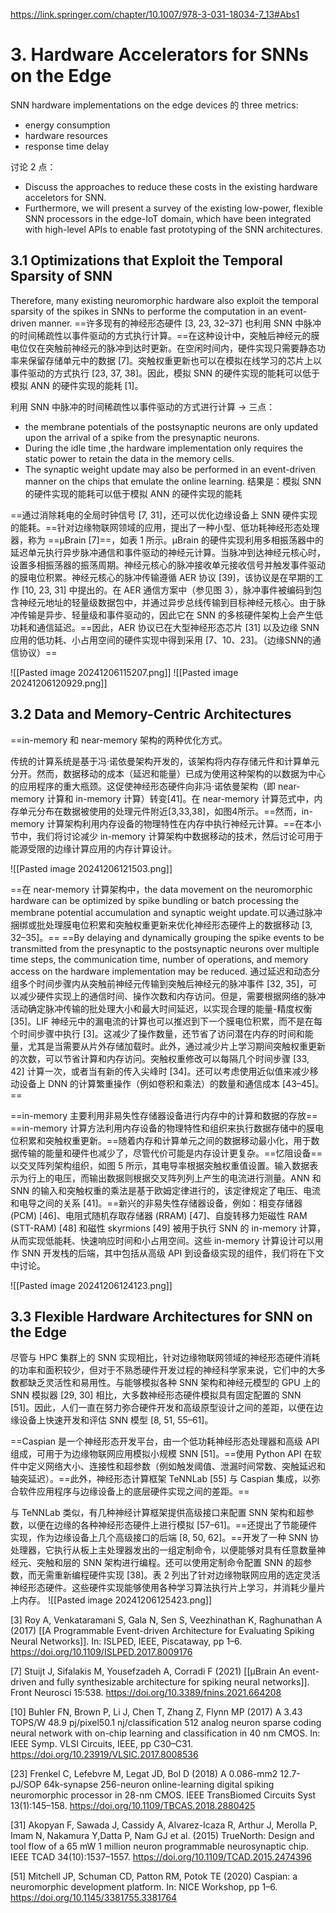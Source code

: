 https://link.springer.com/chapter/10.1007/978-3-031-18034-7_13#Abs1

# 3. Hardware Accelerators for SNNs on the Edge
SNN hardware implementations on the edge devices 的 three metrics:
- energy consumption
- hardware resources 
- response time delay

讨论 2 点：
- Discuss the approaches to reduce these costs in the existing hardware acceletors for SNN.
- Furthermore, we will present a survey of the existing low-power, flexible SNN processors in the edge-IoT domain, which have been integrated with high-level APIs to enable fast prototyping of the SNN architectures.

## 3.1 Optimizations that Exploit the Temporal Sparsity of SNN
Therefore, many existing neuromorphic hardware also exploit the temporal sparsity of the spikes in SNNs to performe the computation in an event-driven manner. ==许多现有的神经形态硬件 [3, 23, 32–37] 也利用 SNN 中脉冲的时间稀疏性以事件驱动的方式执行计算。==在这种设计中，突触后神经元的膜电位仅在突触前神经元的脉冲到达时更新。在空闲时间内，硬件实现只需要静态功率来保留存储单元中的数据 [7]。突触权重更新也可以在模拟在线学习的芯片上以事件驱动的方式执行 [23, 37, 38]。因此，模拟 SNN 的硬件实现的能耗可以低于模拟 ANN 的硬件实现的能耗 [1]。

利用 SNN 中脉冲的时间稀疏性以事件驱动的方式进行计算 -> 三点：
- the membrane potentials of the postsynaptic neurons are only updated upon the arrival of a spike from the presynaptic neurons.
- During the idle time ,the hardware implementation only requires the static power to retain the data in the memory cells.
- The synaptic weight update may also be performed in an event-driven manner on the chips that emulate the online learning.
结果是：模拟 SNN 的硬件实现的能耗可以低于模拟 ANN 的硬件实现的能耗 

==通过消除耗电的全局时钟信号 [7, 31]，还可以优化边缘设备上 SNN 硬件实现的能耗。==针对边缘物联网领域的应用，提出了一种小型、低功耗神经形态处理器，称为 ==μBrain [7]==，如表 1 所示。μBrain 的硬件实现利用多相振荡器中的延迟单元执行异步脉冲通信和事件驱动的神经元计算。当脉冲到达神经元核心时，设置多相振荡器的振荡周期。神经元核心的脉冲接收单元接收信号并触发事件驱动的膜电位积累。神经元核心的脉冲传输遵循 AER 协议 [39]，该协议是在早期的工作 [10, 23, 31] 中提出的。在 AER 通信方案中（参见图 3），脉冲事件被编码到包含神经元地址的轻量级数据包中，并通过异步总线传输到目标神经元核心。由于脉冲传输是异步、轻量级和事件驱动的，因此它在 SNN 的多核硬件架构上会产生低功耗和通信延迟。==因此，AER 协议已在大型神经形态芯片 [31] 以及边缘 SNN 应用的低功耗、小占用空间的硬件实现中得到采用 [7、10、23]。（边缘SNN的通信协议）==

![[Pasted image 20241206115207.png]]
![[Pasted image 20241206120929.png]]

## 3.2 Data and Memory-Centric Architectures
==in-memory 和 near-memory 架构的两种优化方式。

传统的计算系统是基于冯·诺依曼架构开发的，该架构将内存存储元件和计算单元分开。然而，数据移动的成本（延迟和能量）已成为使用这种架构的以数据为中心的应用程序的重大瓶颈。这促使神经形态硬件向非冯·诺依曼架构（即 near-memory 计算和 in-memory 计算）转变[41]。在 near-memory 计算范式中，内存单元分布在数据被使用的处理元件附近[3,33,38]，如图4所示。==然而，in-memory 计算架构利用内存设备的物理特性在内存中执行神经元计算。==在本小节中，我们将讨论减少 in-memory 计算架构中数据移动的技术，然后讨论可用于能源受限的边缘计算应用的内存计算设计。

![[Pasted image 20241206121503.png]]

==在 near-memory 计算架构中，the data movement on the neuromorphic hardware can be optimized by spike bundling or batch processing the membrane potential accumulation and synaptic weight update.可以通过脉冲捆绑或批处理膜电位积累和突触权重更新来优化神经形态硬件上的数据移动 [3, 32–35]。== ==By delaying and dynamically grouping the spike events to be transmitted from the presynaptic to the postsynaptic neurons over multiple time steps, the communication time, number of operations, and memory access on the hardware implementation may be reduced. 通过延迟和动态分组多个时间步骤内从突触前神经元传输到突触后神经元的脉冲事件 [32, 35]，可以减少硬件实现上的通信时间、操作次数和内存访问。但是，需要根据网络的脉冲活动确定脉冲传输的批处理大小和最大时间延迟，以实现合理的能量-精度权衡 [35]。LIF 神经元中的漏电流的计算也可以推迟到下一个膜电位积累，而不是在每个时间步骤中执行 [3]。这减少了操作数量，还节省了访问潜在内存的时间和能量，尤其是当需要从片外存储加载时。此外，通过减少片上学习期间突触权重更新的次数，可以节省计算和内存访问。突触权重修改可以每隔几个时间步骤 [33, 42] 计算一次，或者当有新的传入尖峰时 [34]。还可以考虑使用近似值来减少移动设备上 DNN 的计算繁重操作（例如卷积和乘法）的数量和通信成本 [43–45]。==

==in-memory 主要利用非易失性存储器设备进行内存中的计算和数据的存放==
==in-memory 计算方法利用内存设备的物理特性和组织来执行数据存储中的膜电位积累和突触权重更新。==随着内存和计算单元之间的数据移动最小化，用于数据传输的能量和硬件也减少了，尽管代价可能是内存设计更复杂。==忆阻设备==以交叉阵列架构组织，如图 5 所示，其电导率根据突触权重值设置。输入数据表示为行上的电压，而输出数据则根据交叉阵列列上产生的电流进行测量。ANN 和 SNN 的输入和突触权重的乘法是基于欧姆定律进行的，该定律规定了电压、电流和电导之间的关系 [41]。==新兴的非易失性存储器设备，例如：相变存储器 (PCM) [46]、电阻式随机存取存储器 (RRAM) [47]、自旋转移力矩磁性 RAM (STT-RAM) [48] 和磁性 skyrmions [49] 被用于执行 SNN 的 in-memory 计算，从而实现低能耗、快速响应时间和小占用空间。这些 in-memory 计算设计可以用作 SNN 开发栈的后端，其中包括从高级 API 到设备级实现的组件，我们将在下文中讨论。

![[Pasted image 20241206124123.png]]

## 3.3 Flexible Hardware Architectures for SNN on the Edge
尽管与 HPC 集群上的 SNN 实现相比，针对边缘物联网领域的神经形态硬件消耗的功率和面积较少，但对于不熟悉硬件开发过程的神经科学家来说，它们中的大多数都缺乏灵活性和易用性。与能够模拟各种 SNN 架构和神经元模型的 GPU 上的 SNN 模拟器 [29, 30] 相比，大多数神经形态硬件模拟具有固定配置的 SNN [51]。因此，人们一直在努力弥合硬件开发和高级原型设计之间的差距，以便在边缘设备上快速开发和评估 SNN 模型 [8, 51, 55–61]。

==Caspian 是一个神经形态开发平台，由一个低功耗神经形态处理器和高级 API 组成，可用于为边缘物联网应用模拟小规模 SNN [51]。==使用 Python API 在软件中定义网络大小、连接性和超参数（例如触发阈值、泄漏时间常数、突触延迟和轴突延迟）。==此外，神经形态计算框架 TeNNLab [55] 与 Caspian 集成，以弥合软件应用程序与边缘设备上的底层硬件实现之间的差距。==

与 TeNNLab 类似，有几种神经计算框架提供高级接口来配置 SNN 架构和超参数，以便在边缘的各种神经形态硬件上进行模拟 [57–61]。==还提出了节能硬件实现，作为边缘设备上几个高级接口的后端 [8, 50, 62]。==开发了一种 SNN 协处理器，它执行从板上主处理器发出的一组定制命令，以便能够对具有任意数量神经元、突触和层的 SNN 架构进行编程。还可以使用定制命令配置 SNN 的超参数，而无需重新编程硬件实现 [38]。表 2 列出了针对边缘物联网应用的选定灵活神经形态硬件。这些硬件实现能够使用各种学习算法执行片上学习，并消耗少量片上内存。
![[Pasted image 20241206125423.png]]

[3] Roy A, Venkataramani S, Gala N, Sen S, Veezhinathan K, Raghunathan A (2017) [[A Programmable Event-driven Architecture for Evaluating Spiking Neural Networks]]. In: ISLPED, IEEE, Piscataway, pp 1–6. https://doi.org/10.1109/ISLPED.2017.8009176  

[7] Stuijt J, Sifalakis M, Yousefzadeh A, Corradi F (2021) [[μBrain An event-driven and fully synthesizable architecture for spiking neural networks]]. Front Neurosci 15:538. https://doi.org/10.3389/fnins.2021.664208

[10] Buhler FN, Brown P, Li J, Chen T, Zhang Z, Flynn MP (2017) A 3.43 TOPS/W 48.9 pj/pixel50.1 nj/classification 512 analog neuron sparse coding neural network with on-chip learning and classification in 40 nm CMOS. In: IEEE Symp. VLSI Circuits, IEEE, pp C30–C31. https://doi.org/10.23919/VLSIC.2017.8008536

[23] Frenkel C, Lefebvre M, Legat JD, Bol D (2018) A 0.086-mm2 12.7-pJ/SOP 64k-synapse 256-neuron online-learning digital spiking neuromorphic processor in 28-nm CMOS. IEEE TransBiomed Circuits Syst 13(1):145–158. https://doi.org/10.1109/TBCAS.2018.2880425

[31] Akopyan F, Sawada J, Cassidy A, Alvarez-Icaza R, Arthur J, Merolla P, Imam N, Nakamura Y,Datta P, Nam GJ et al. (2015) TrueNorth: Design and tool flow of a 65 mW 1 million neuron programmable neurosynaptic chip. IEEE TCAD 34(10):1537–1557. https://doi.org/10.1109/TCAD.2015.2474396

[51] Mitchell JP, Schuman CD, Patton RM, Potok TE (2020) Caspian: a neuromorphic development platform. In: NICE Workshop, pp 1–6. https://doi.org/10.1145/3381755.3381764


